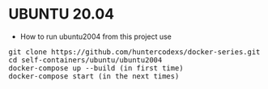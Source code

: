 # UBUNTU 20.04

- How to run ubuntu2004 from this project use

<pre>
git clone https://github.com/huntercodexs/docker-series.git .
cd self-containers/ubuntu/ubuntu2004
docker-compose up --build (in first time)
docker-compose start (in the next times)
</pre>

